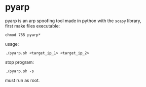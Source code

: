 # pyarp
pyarp is an arp spoofing tool made in python with the ```scapy``` library, <br/> 
first make files executable:
	
	chmod 755 pyarp*
usage:  

	./pyarp.sh <target_ip_1> <target_ip_2>
stop program:

	./pyarp.sh -s
must run as root.
